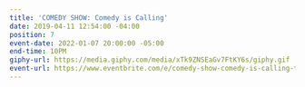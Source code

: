 ```yaml
---
title: 'COMEDY SHOW: Comedy is Calling'
date: 2019-04-11 12:54:00 -04:00
position: 7
event-date: 2022-01-07 20:00:00 -05:00
end-time: 10PM
giphy-url: https://media.giphy.com/media/xTk9ZNSEaGv7FtKY6s/giphy.gif
event-url: https://www.eventbrite.com/e/comedy-show-comedy-is-calling-tickets-216017884307
---
```


